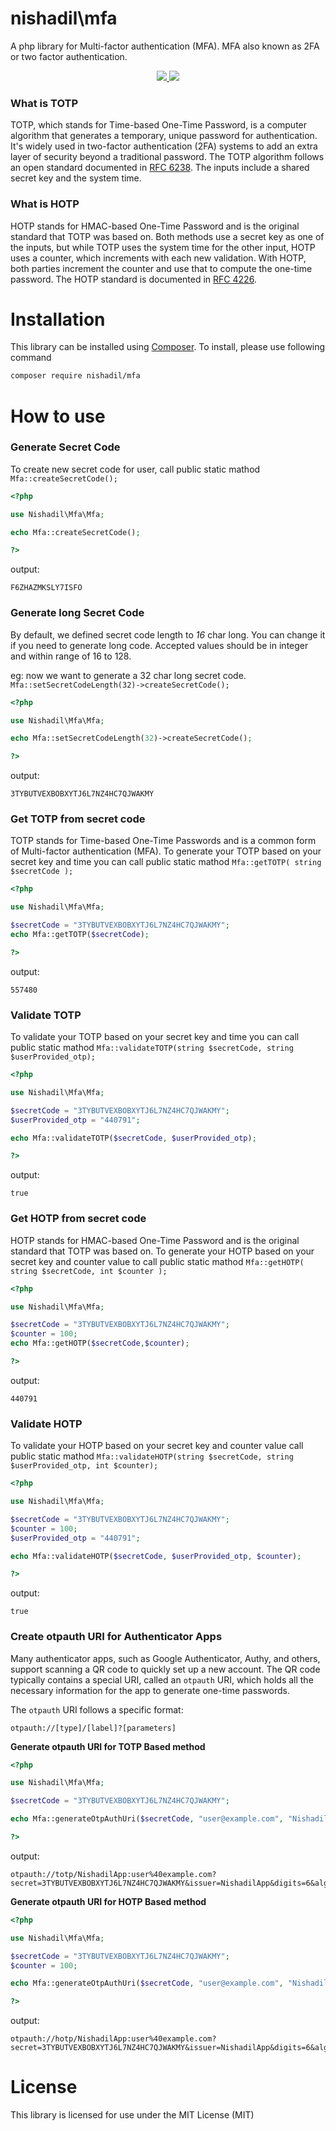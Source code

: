 # nishadil\mfa
A php library for Multi-factor authentication (MFA). MFA also known as 2FA or two factor authentication.

<div align="center">
    <a href="https://github.com/nishadil/MFA/releases/tag/v1.1.0">
        <img src="https://img.shields.io/badge/version-1.1.0-008feb.svg">
        <img src="https://img.shields.io/badge/❤-Nishadil-008feb.svg">
    </a>
</div>

### What is TOTP
TOTP, which stands for Time-based One-Time Password, is a computer algorithm that generates a temporary, unique password for authentication. It's widely used in two-factor authentication (2FA) systems to add an extra layer of security beyond a traditional password. The TOTP algorithm follows an open standard documented in [RFC 6238][RFC6238]. The inputs include a shared secret key and the system time.

### What is HOTP
HOTP stands for HMAC-based One-Time Password and is the original standard that TOTP was based on. Both methods use a secret key as one of the inputs, but while TOTP uses the system time for the other input, HOTP uses a counter, which increments with each new validation. With HOTP, both parties increment the counter and use that to compute the one-time password.
The HOTP standard is documented in [RFC 4226][RFC4226].



# Installation
This library can be installed using [Composer][GETCOMPOSER]. To install, please use following command
```bash
composer require nishadil/mfa
```

# How to use


### Generate Secret Code
To create new secret code for user, call public static mathod `Mfa::createSecretCode();`

```php
<?php

use Nishadil\Mfa\Mfa;

echo Mfa::createSecretCode();

?>
```

output:
```text
F6ZHAZMKSLY7ISFO
```

### Generate long Secret Code

By default, we defined secret code length to *16* char long. You can change it if you need to generate long code. Accepted values should be in integer and within range of 16 to 128.

eg: now we want to generate a 32 char long secret code. `Mfa::setSecretCodeLength(32)->createSecretCode();`

```php
<?php

use Nishadil\Mfa\Mfa;

echo Mfa::setSecretCodeLength(32)->createSecretCode();

?>
```

output:
```text
3TYBUTVEXBOBXYTJ6L7NZ4HC7QJWAKMY
```


### Get TOTP from secret code

TOTP stands for Time-based One-Time Passwords and is a common form of Multi-factor authentication (MFA). To generate your TOTP based on your secret key and time you can call public static mathod `Mfa::getTOTP( string $secretCode );`


```php
<?php

use Nishadil\Mfa\Mfa;

$secretCode = "3TYBUTVEXBOBXYTJ6L7NZ4HC7QJWAKMY";
echo Mfa::getTOTP($secretCode);

?>
```

output:
```text
557480
```


### Validate TOTP

To validate your TOTP based on your secret key and time you can call public static mathod `Mfa::validateTOTP(string $secretCode, string $userProvided_otp);`


```php
<?php

use Nishadil\Mfa\Mfa;

$secretCode = "3TYBUTVEXBOBXYTJ6L7NZ4HC7QJWAKMY";
$userProvided_otp = "440791";

echo Mfa::validateTOTP($secretCode, $userProvided_otp);

?>
```

output:
```text
true
```



### Get HOTP from secret code

HOTP stands for HMAC-based One-Time Password and is the original standard that TOTP was based on. To generate your HOTP based on your secret key and counter value to call public static mathod `Mfa::getHOTP( string $secretCode, int $counter );`


```php
<?php

use Nishadil\Mfa\Mfa;

$secretCode = "3TYBUTVEXBOBXYTJ6L7NZ4HC7QJWAKMY";
$counter = 100;
echo Mfa::getHOTP($secretCode,$counter);

?>
```

output:
```text
440791
```


### Validate HOTP

To validate your HOTP based on your secret key and counter value call public static mathod `Mfa::validateHOTP(string $secretCode, string $userProvided_otp, int $counter);`


```php
<?php

use Nishadil\Mfa\Mfa;

$secretCode = "3TYBUTVEXBOBXYTJ6L7NZ4HC7QJWAKMY";
$counter = 100;
$userProvided_otp = "440791";

echo Mfa::validateHOTP($secretCode, $userProvided_otp, $counter);

?>
```

output:
```text
true
```


### Create otpauth URI for Authenticator Apps
Many authenticator apps, such as Google Authenticator, Authy, and others, support scanning a QR code to quickly set up a new account. The QR code typically contains a special URI, called an `otpauth` URI, which holds all the necessary information for the app to generate one-time passwords.

The `otpauth` URI follows a specific format:
```text
otpauth://[type]/[label]?[parameters]
```

__Generate otpauth URI for TOTP Based method__

```php
<?php

use Nishadil\Mfa\Mfa;

$secretCode = "3TYBUTVEXBOBXYTJ6L7NZ4HC7QJWAKMY";

echo Mfa::generateOtpAuthUri($secretCode, "user@example.com", "NishadilApp");

?>
```

output:
```text
otpauth://totp/NishadilApp:user%40example.com?secret=3TYBUTVEXBOBXYTJ6L7NZ4HC7QJWAKMY&issuer=NishadilApp&digits=6&algorithm=SHA1&period=30
```


__Generate otpauth URI for HOTP Based method__

```php
<?php

use Nishadil\Mfa\Mfa;

$secretCode = "3TYBUTVEXBOBXYTJ6L7NZ4HC7QJWAKMY";
$counter = 100;

echo Mfa::generateOtpAuthUri($secretCode, "user@example.com", "NishadilApp", "hotp", $counter);

?>
```

output:
```text
otpauth://hotp/NishadilApp:user%40example.com?secret=3TYBUTVEXBOBXYTJ6L7NZ4HC7QJWAKMY&issuer=NishadilApp&digits=6&algorithm=SHA1&counter=100
```

# License
This library is licensed for use under the MIT License (MIT)




[RFC6238]: <https://datatracker.ietf.org/doc/html/rfc6238>
[RFC4226]: <https://datatracker.ietf.org/doc/html/rfc4226>
[GETCOMPOSER]: <https://getcomposer.org/>